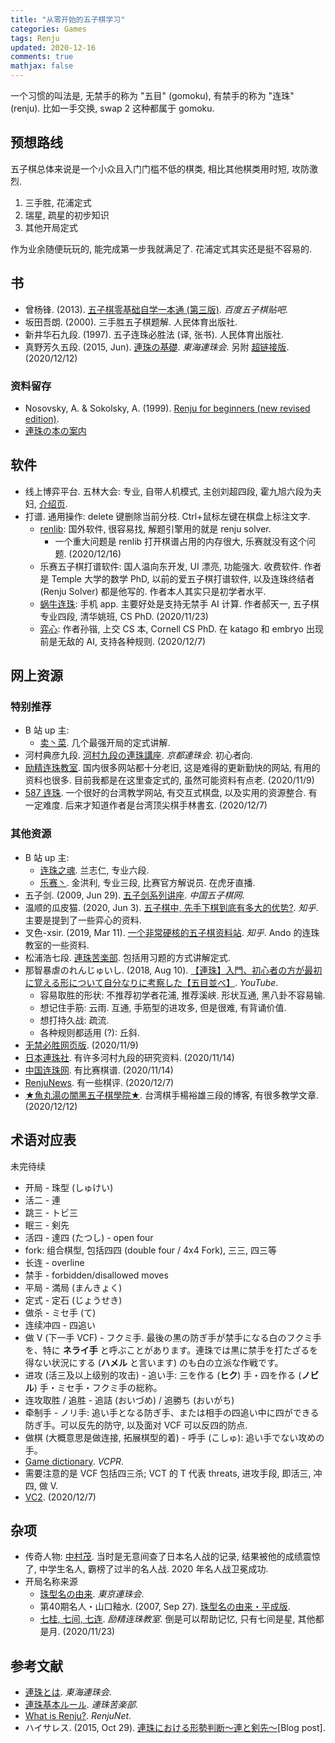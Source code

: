 ```yaml
---
title: "从零开始的五子棋学习"
categories: Games
tags: Renju
updated: 2020-12-16
comments: true
mathjax: false
---
```


一个习惯的叫法是, 无禁手的称为 "五目" (gomoku), 有禁手的称为 "连珠" (renju). 比如一手交换, swap 2 这种都属于 gomoku.

<!-- more -->

## 预想路线

五子棋总体来说是一个小众且入门门槛不低的棋类, 相比其他棋类用时短, 攻防激烈.

1. 三手胜, 花浦定式
2. 瑞星, 疏星的初步知识
3. 其他开局定式

作为业余随便玩玩的, 能完成第一步我就满足了. 花浦定式其实还是挺不容易的.

## 书

- 曾杨锋. (2013). [五子棋零基础自学一本通 (第三版)](https://shiina18.github.io/assets/docs/五子棋零基础自学一本通.pdf). *百度五子棋贴吧*.
- 坂田吾朗. (2000). 三手胜五子棋题解. 人民体育出版社.
- 新井华石九段. (1997). 五子连珠必胜法 (译, 张书). 人民体育出版社.
- 真野芳久五段. (2015, Jun). [連珠の基礎](http://tokai-renjukai.pya.jp/siryo/RenjuKiso/RenjuKiso-1-2.pdf). *東海連珠会*. 另附 [超链接版](http://tokai-renjukai.pya.jp/siryo/RenjuSiryo.html). (2020/12/12)

### 资料留存

- Nosovsky, A. & Sokolsky, A. (1999). [Renju for beginners (new revised edition)](https://renju.se/rif/nosovsky/renjuforbeginners.pdf).
- [連珠の本の案内](http://www15.plala.or.jp/ssiio/renjubook.htm)

## 软件

- 线上博弈平台. 五林大会: 专业, 自带人机模式, 主创刘超四段, 霍九旭六段为夫妇, [介绍页](http://www.5ldh.net/team.php).
- 打谱. 通用操作: delete 键删除当前分枝. Ctrl+鼠标左键在棋盘上标注文字.
    - [renlib](https://www.renju.se/renlib/): 国外软件, 很容易找, 解题引擎用的就是 renju solver. 
        - 一个重大问题是 renlib 打开棋谱占用的内存很大, 乐赛就没有这个问题. (2020/12/16)
    - 乐赛五子棋打谱软件: 国人温向东开发, UI 漂亮, 功能强大. 收费软件. 作者是 Temple 大学的数学 PhD, 以前的爱五子棋打谱软件, 以及连珠终结者 (Renju Solver) 都是他写的. 作者本人其实只是初学者水平.
    - [蜗牛连珠](https://www.wind23.com/gomokuai.html): 手机 app. 主要好处是支持无禁手 AI 计算. 作者郝天一, 五子棋专业四段, 清华姚班, CS PhD. (2020/11/23)
    - [弈心](https://www.aiexp.info/pages/yixin.html): 作者孙锴, 上交 CS 本, Cornell CS PhD. 在 katago 和 embryo 出现前是无敌的 AI, 支持各种规则. (2020/12/7)

## 网上资源

### 特别推荐

- B 站 up 主:
    - [卖丶菜](https://space.bilibili.com/28742590). 几个最强开局的定式讲解.
- 河村典彦九段. [河村九段の連珠講座](http://www.kyogo.org/contents/kouza.html). *京都連珠会*. 初心者向.
- [励精连珠教室](http://www.ljrenju.com/index.htm). 国内很多网站都十分老旧, 这是难得的更新勤快的网站, 有用的资料也很多. 目前我都是在这里查定式的, 虽然可能资料有点老. (2020/11/9)
- [587 连珠](http://587.renju.org.tw/). 一个很好的台湾教学网站, 有交互式棋盘, 以及实用的资源整合. 有一定难度. 后来才知道作者是台湾顶尖棋手林書玄. (2020/12/7)

### 其他资源

- B 站 up 主:
    - [连珠之魂](https://space.bilibili.com/135341585/). 兰志仁, 专业六段.
    - [乐赛丶](https://space.bilibili.com/291338278/). 金洪利, 专业三段, 比赛官方解说员. 在虎牙直播.
- 五子剑. (2009, Jun 29). [五子剑系列讲座](http://www.wuzi8.com/xiti/HTML/1752.html). *中国五子棋网*.
- 温顺的瓜皮猫. (2020, Jun 3). [五子棋中, 先手下棋到底有多大的优势?](https://www.zhihu.com/question/267273167/answer/323472412). *知乎*. 主要是提到了一些弈心的资料.
- 叉色-xsir. (2019, Mar 11). [一个非常硬核的五子棋资料站](https://zhuanlan.zhihu.com/p/51846364). *知乎*.  Ando 的连珠教室的一些资料.
- 松浦浩七段. [連珠苦楽部](http://matsurenju.game.coocan.jp/). 包括用习题的方式讲解定式.
- 那智暴虐のれんじゅいし. (2018, Aug 10). [【連珠】入門、初心者の方が最初に覚える形について自分なりに考察した【五目並べ】](https://www.youtube.com/watch?v=J1kmzW9A95U). *YouTube*.
    - 容易取胜的形状: 不推荐初学者花浦, 推荐溪峡. 形状互通, 黑八卦不容易输.
    - 想记住手筋: 云雨. 互通, 手筋型的进攻多, 但是很难, 有背诵价值.
    - 想打持久战: 疏流.
    - 各种规则都适用 (?): 丘斜.
- [无禁必胜网页版](https://www.bytedance.ai/gomoku.html). (2020/11/9)
- [日本連珠社](https://www.renjusha.net/). 有许多河村九段的研究资料. (2020/11/14)
- [中国连珠网](http://www.rifchina.com/). 有比赛棋谱. (2020/11/14)
- [RenjuNews](http://renjunews.com/). 有一些棋评. (2020/12/7)
- [★魚丸湯の闇黑五子棋學院★](https://blog.xuite.net/jang20529659/twblog1). 台湾棋手楊裕雄三段的博客, 有很多教学文章. (2020/12/12)

## 术语对应表

未完待续

- 开局 - 珠型 (しゅけい)
- 活二 - 連
- 跳三 - トビ三
- 眠三 - 剣先
- 活四 - 達四 (たつし) - open four
- fork: 组合棋型, 包括四四 (double four / 4x4 Fork), 三三, 四三等
- 长连 - overline
- 禁手 - forbidden/disallowed moves
- 平局 - 満局 (まんきょく)
- 定式 - 定石 (じょうせき)
- 做杀 - ミセ手 (て)
- 连续冲四 - 四追い
- 做 V (下一手 VCF) - フクミ手. 最後の黒の防ぎ手が禁手になる白のフクミ手を、特に **ネライ手** と呼ぶことがあります。連珠では黒に禁手を打たざるを得ない状況にする (**ハメル** と言います) のも白の立派な作戦です。
- 进攻 (活三及以上级别的攻击) - 追い手: 三を作る (**ヒク**) 手・四を作る (**ノビル**) 手・ミセ手・フクミ手の総称。
- 连攻取胜 / 追胜 - 追詰 (おいづめ) / 追勝ち (おいがち)
- 牵制手 - ノリ手: 追い手となる防ぎ手、または相手の四追い中に四ができる防ぎ手。可以反先的防守, 以及面对 VCF 可以反四的防点.
- 做棋 (大概意思是做连接, 拓展棋型的着) - 呼手 (こしゅ): 追い手でない攻めの手。
- [Game dictionary](http://www.vcpr.cz/en/help-and-rules/game-dictionary/). *VCPR*.
- 需要注意的是 VCF 包括四三杀; VCT 的 T 代表 threats, 进攻手段, 即活三, 冲四, 做 V.
- [VC2](http://587.renju.org.tw/teach/teach023.htm). (2020/12/7)

## 杂项

- 传奇人物: [中村茂](https://www.zhihu.com/question/26880463/answer/34450158). 当时是无意间查了日本名人战的记录, 结果被他的成绩震惊了, 中学生名人, 霸榜了过半的名人战. 2020 年名人战卫冕成功.
- 开局名称来源 
    - [珠型名の由来](http://renju.jp/db/dictionary/syukei/). *東京連珠会*.
    - 第40期名人・山口釉水. (2007, Sep 27). [珠型名の由来・平成版](http://table28.renju.info/PageVisitor/Essay/NicknameOfOpenings.php).
    - [七桂, 七间, 七连](http://www.ljrenju.com/croom/history/7g7j7l.htm). *励精连珠教室*. 倒是可以帮助记忆, 只有七间是星, 其他都是月. (2020/11/23)

## 参考文献

- [連珠とは](http://tokai-renjukai.pya.jp/info/Renju.html). *東海連珠会*.
- [連珠基本ルール](http://matsurenju.game.coocan.jp/kihon_rule.htm). *連珠苦楽部*.
- [What is Renju?](https://www.renju.net/study/rules.php). *RenjuNet*.
- ハイサレス. (2015, Oct 29). [連珠における形勢判断～連と剣先～](http://haisaresu.blog.fc2.com/blog-entry-97.html)[Blog post].
